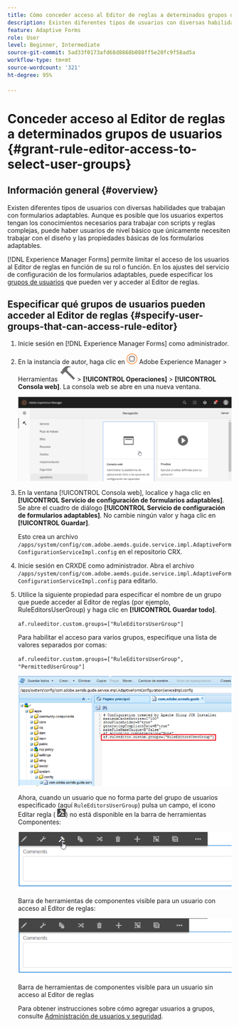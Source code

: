 ```yaml
---
title: Cómo conceder acceso al Editor de reglas a determinados grupos de usuarios
description: Existen diferentes tipos de usuarios con diversas habilidades que trabajan con formularios adaptables. Obtenga información sobre cómo limitar el acceso de los usuarios al Editor de reglas en función de su rol o función.
feature: Adaptive Forms
role: User
level: Beginner, Intermediate
source-git-commit: 5ad33f0173afd68d8868b088ff5e20fc9f58ad5a
workflow-type: tm+mt
source-wordcount: '321'
ht-degree: 95%

---
```



# Conceder acceso al Editor de reglas a determinados grupos de usuarios {#grant-rule-editor-access-to-select-user-groups}

## Información general {#overview}

Existen diferentes tipos de usuarios con diversas habilidades que trabajan con formularios adaptables. Aunque es posible que los usuarios expertos tengan los conocimientos necesarios para trabajar con scripts y reglas complejas, puede haber usuarios de nivel básico que únicamente necesiten trabajar con el diseño y las propiedades básicas de los formularios adaptables.

[!DNL Experience Manager Forms] permite limitar el acceso de los usuarios al Editor de reglas en función de su rol o función. En los ajustes del servicio de configuración de los formularios adaptables, puede especificar los [grupos de usuarios](forms-groups-privileges-tasks.md) que pueden ver y acceder al Editor de reglas.

## Especificar qué grupos de usuarios pueden acceder al Editor de reglas {#specify-user-groups-that-can-access-rule-editor}

1. Inicie sesión en [!DNL Experience Manager Forms] como administrador.
1. En la instancia de autor, haga clic en ![Adobe Experience Manager](assets/adobeexperiencemanager.png) Adobe Experience Manager > Herramientas ![martillo](assets/hammer-icon.svg) > **[!UICONTROL Operaciones]** > **[!UICONTROL Consola web]**. La consola web se abre en una nueva ventana.

   ![1-2](assets/1-2.png)

1. En la ventana [!UICONTROL Consola web], localice y haga clic en **[!UICONTROL Servicio de configuración de formularios adaptables]**. Se abre el cuadro de diálogo **[!UICONTROL Servicio de configuración de formularios adaptables]**. No cambie ningún valor y haga clic en **[!UICONTROL Guardar]**.

   Esto crea un archivo `/apps/system/config/com.adobe.aemds.guide.service.impl.AdaptiveFormConfigurationServiceImpl.config` en el repositorio CRX.

1. Inicie sesión en CRXDE como administrador. Abra el archivo `/apps/system/config/com.adobe.aemds.guide.service.impl.AdaptiveFormConfigurationServiceImpl.config` para editarlo.
1. Utilice la siguiente propiedad para especificar el nombre de un grupo que puede acceder al Editor de reglas (por ejemplo, RuleEditorsUserGroup) y haga clic en **[!UICONTROL Guardar todo]**.

   `af.ruleeditor.custom.groups=["RuleEditorsUserGroup"]`

   Para habilitar el acceso para varios grupos, especifique una lista de valores separados por comas:

   `af.ruleeditor.custom.groups=["RuleEditorsUserGroup", "PermittedUserGroup"]`

   ![Crear usuario](assets/create_user_new.png)

   Ahora, cuando un usuario que no forma parte del grupo de usuarios especificado (aquí    `RuleEditorsUserGroup`) pulsa un campo, el icono Editar regla ( ![edit-rules1](assets/edit-rules1.png)) no está disponible en la barra de herramientas Componentes:

   ![componentstoolbarwithre](assets/componentstoolbarwithre.png)

   Barra de herramientas de componentes visible para un usuario con acceso al Editor de reglas:

   ![componentstoolbarwithoutre](assets/componentstoolbarwithoutre.png)

   Barra de herramientas de componentes visible para un usuario sin acceso al Editor de reglas

   Para obtener instrucciones sobre cómo agregar usuarios a grupos, consulte [Administración de usuarios y seguridad](https://experienceleague.adobe.com/docs/experience-manager-65/administering/security/security.html?lang=es).

